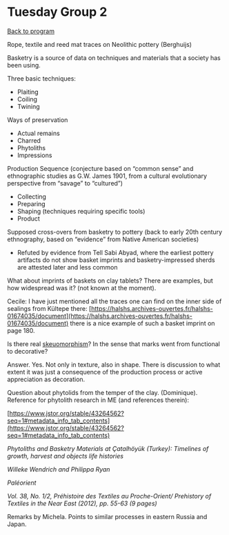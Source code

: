 <!-- Output copied to clipboard! -->


# Tuesday Group 2

[Back to program](https://docs.google.com/document/d/1IdiIwnQaMAUXxAvFm_pczsXROweZ9Mqr3p5mDot8Lxk/edit?usp=sharing)

Rope, textile and reed mat traces on Neolithic pottery (Berghuijs)

Basketry is a source of data on techniques and materials that a society has been using.

Three basic techniques:



* Plaiting
* Coiling
* Twining

Ways of preservation



* Actual remains
* Charred
* Phytoliths
* Impressions

Production Sequence (conjecture based on “common sense” and ethnographic studies as G.W. James 1901, from a cultural evolutionary perspective from “savage” to “cultured”)



* Collecting
* Preparing
* Shaping (techniques requiring specific tools)
* Product

Supposed cross-overs from basketry to pottery (back to early 20th century ethnography, based on “evidence” from Native American societies)



* Refuted by evidence from Tell Sabi Abyad, where the earliest pottery artifacts do not show basket imprints and basketry-impressed sherds are attested later and less common

What about imprints of baskets on clay tablets? There are examples, but how widespread was it? (not known at the moment).

Cecile: I have just mentioned all the traces one can find on the inner side of sealings from Kültepe there: [https://halshs.archives-ouvertes.fr/halshs-01674035/document](https://halshs.archives-ouvertes.fr/halshs-01674035/document)  there is a nice example of such a basket imprint on page 180. 

Is there real [skeuomorphism](https://en.wikipedia.org/wiki/Skeuomorph)? In the sense that marks went from functional to decorative?

Answer. Yes. Not only in texture, also in shape. There is discussion to what extent it was just a consequence of the production process or active appreciation as decoration.

Question about phytolids from the temper of the clay. (Dominique). Reference for phytolith research in ME (and references therein):

[https://www.jstor.org/stable/43264562?seq=1#metadata_info_tab_contents](https://www.jstor.org/stable/43264562?seq=1#metadata_info_tab_contents)

_Phytoliths and Basketry Materials at Çatalhöyük (Turkey): Timelines of growth, harvest and objects life histories_

_Willeke Wendrich and Philippa Ryan_

_Paléorient_

_Vol. 38, No. 1/2, Préhistoire des Textiles au Proche-Orient/ Prehistory of Textiles in the Near East (2012), pp. 55-63 (9 pages)_

Remarks by Michela. Points to similar processes in eastern Russia and Japan.

